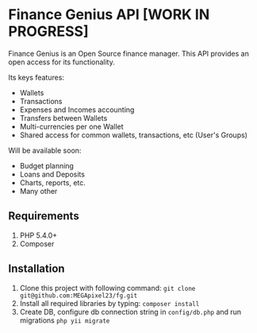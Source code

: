 Finance Genius API [WORK IN PROGRESS]
====================================

Finance Genius is an Open Source finance manager. This API provides an open access for its functionality.

Its keys features:
 - Wallets
 - Transactions
 - Expenses and Incomes accounting
 - Transfers between Wallets
 - Multi-currencies per one Wallet
 - Shared access for common wallets, transactions, etc (User's Groups)
 
Will be available soon:
 - Budget planning
 - Loans and Deposits
 - Charts, reports, etc.
 - Many other
 
## Requirements

1. PHP 5.4.0+
2. Composer

## Installation

1. Clone this project with following command:
    `git clone git@github.com:MEGApixel23/fg.git`
2. Install all required libraries by typing:
    `composer install`
3. Create DB, configure db connection string in `config/db.php` and run migrations `php yii migrate`
